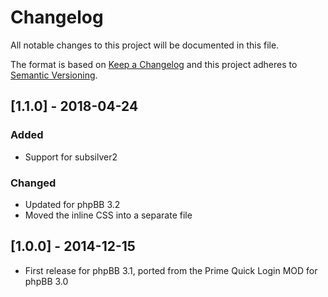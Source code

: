 # Changelog
All notable changes to this project will be documented in this file.

The format is based on [Keep a Changelog](http://keepachangelog.com/en/1.0.0/)
and this project adheres to [Semantic Versioning](http://semver.org/spec/v2.0.0.html).

## [1.1.0] - 2018-04-24
### Added
- Support for subsilver2

### Changed
- Updated for phpBB 3.2
- Moved the inline CSS into a separate file

## [1.0.0] - 2014-12-15
- First release for phpBB 3.1, ported from the Prime Quick Login MOD for phpBB 3.0
